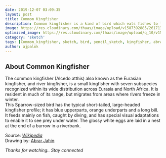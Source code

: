 ```yaml
---
date: 2019-12-07 03:09:35
layout: post
title: Common Kingfisher
description: Common kingfisher is a kind of bird which eats fishes to live..
image: https://res.cloudinary.com/thaas/image/upload/v1587392885/26171372_391622797927365_5895828715136766800_o.jpg_rik5ew.jpg
optimized_image: https://res.cloudinary.com/thaas/image/upload/q_10/v1587392885/26171372_391622797927365_5895828715136766800_o.jpg_rik5ew.jpg
category: 'sketch'
tags: [Common_kingfisher, sketch, bird, pencil_sketch, kingfisher, abrar_jahin, Birds sketch, Sketch, Ink drawing, Common kingfisher, Sketch of birds, Pencil sketch, Ink art, Pencil art, Birds, Black and white]
author: ajpalok
---
```

## About Common Kingfisher
The common kingfisher (Alcedo atthis) also known as the Eurasian kingfisher, and river kingfisher, is a small kingfisher with seven subspecies recognized within its wide distribution across Eurasia and North Africa. It is resident in much of its range, but migrates from areas where rivers freeze in winter.  
This Sparrow-sized bird has the typical short-tailed, large-headed kingfisher profile; it has blue upperparts, orange underparts and a long bill. It feeds mainly on fish, caught by diving, and has special visual adaptations to enable it to see prey under water. The glossy white eggs are laid in a nest at the end of a burrow in a riverbank.  

Source: _[Wikipedia](https://en.m.wikipedia.org/wiki/Common_kingfisher)_   
Drawing by: [Abrar Jahin](https://www.facebook.com/aj.palok5)  

*Thanks for watching.. Stay connected*
